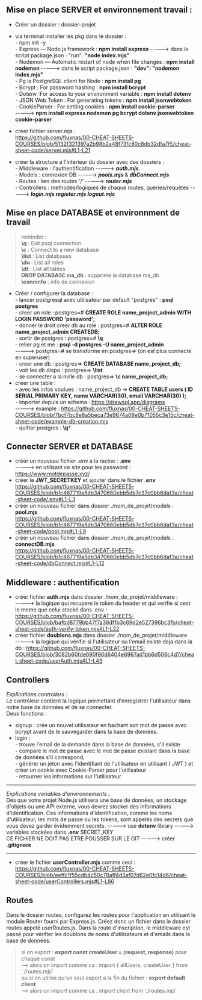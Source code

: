 ## Mise en place SERVER et environnement travail :

- Créer un dossier : dossier-projet  
- via terminal installer les pkg dans le dossier :   
      - npm init -y  
      - Express — Node.js framework : **npm install express** -----> dans le script package.json : "run": **"node index.mjs"**  
      - Nodemon — Automatic restart of node when file changes : **npm install nodemon** -----> dans le script package.json : **"dev": "nodemon index.mjs"**  
      - Pg is PostgreSQL client for Node : **npm install pg**  
      - Bcrypt : For password hashing : **npm install bcrypt**  
      - Dotenv :For access to your environment variable : **npm install dotenv**  
      - JSON Web Token : For generating tokens : **npm install jsonwebtoken**  
      - CookieParser : For setting cookies : **npm install cookie-parser**  
-----> **npm install express nodemon pg bcrypt dotenv jsonwebtoken cookie-parser**   

- créer fichier server.mjs :   
https://github.com/fluxnas/00-CHEAT-SHEETS-COURSES/blob/5132f321397a2b98b2a48f73fc80c8db32dfa7f5/cheat-sheet-code/server.mjs#L1-L21

- créer la structure a l'interieur du dossier avec des dossiers :  
      - Middleware : l'authentification -----> ***auth.mjs***   
      - Models : connexion DB -----> ***pools.mjs*** & ***dbConnect.mjs***   
      - Routes : lien des routes '/' -----> ***router.mjs***   
      - Controllers : methodes/logiques de chaque routes, queries/requêtes -----> ***login.mjs register.mjs logout.mjs***     
 
  

## Mise en place DATABASE et environnment de travail  
> reminder :   
> **\q** : Exit psql connection    
> **\c** : Connect to a new database    
> **\list** : List databases  
> **\du** : List all roles   
> **\dt** : List all tables          
> **DROP DATABASE ma_db** : supprime la database ma_db     
> **\conninfo** : info de connexion


- Créer / configurer la database :   
      - lancer postgresql avec utilisateur par default "postgres" : **psql postgres**  
      - creer un role : postgres=# **CREATE ROLE name_project_admin WITH LOGIN PASSWORD 'password';**  
      - donner le droit creer db au role : postgres=# **ALTER ROLE name_project_admin CREATEDB;**  
      - sortir de postgres : postgres=# **\q**  
      - relier pg et me : **psql -d postgres -U name_project_admin**   
      -----> postgres=# se transforme en postgres=> (on est plus connecté en superuser)  
      - creer une db : postgres=> **CREATE DATABASE name_project_db;**   
      - voir les db dispo : postgres=> **\list**  
      - se connecter a la nvlle db : postgres=> **\c name_project_db;**    
- creer une table :   
      - avec les infos voulues : name_project_db => **CREATE TABLE users ( ID SERIAL PRIMARY KEY, name VARCHAR(30), email VARCHAR(30) );**    
      - importer depuis un schema : https://drawsql.app/diagrams    
      -----> example : https://github.com/fluxnas/00-CHEAT-SHEETS-COURSES/blob/7bcf7bc8e8a5beca73e9674a08e0b71055c3e15c/cheat-sheet-code/example-db-creation.mjs   
      - quitter postgres : **\q***  

## Connecter SERVER et DATABASE   
- créer un nouveau fichier .env a la racine : **.env**   
-----> en utilisant ce site pour les password : https://www.motdepasse.xyz/    
- créer le **JWT_SECRETKEY** et ajouter dans le fichier **.env**   
https://github.com/fluxnas/00-CHEAT-SHEETS-COURSES/blob/b1c467719a5db3470660ebb5db7c37c0bb6daf3a/cheat-sheet-code/.env#L1-L3  
- créer un nouveau fichier dans dossier ./nom_de_projet/models : **pool.mjs**    
https://github.com/fluxnas/00-CHEAT-SHEETS-COURSES/blob/b1c467719a5db3470660ebb5db7c37c0bb6daf3a/cheat-sheet-code/pool.mjs#L1-L9   
- créer un nouveau fichier dans dossier ./nom_de_projet/models : **connectDB.mjs**      
https://github.com/fluxnas/00-CHEAT-SHEETS-COURSES/blob/b1c467719a5db3470660ebb5db7c37c0bb6daf3a/cheat-sheet-code/dbConnect.mjs#L1-L12       


## Middleware : authentification
- créer fichier **auth.mjs** dans dossier ./nom_de_projet/middleware :   
-----> la logique qui recupere le token du header et qui verifie si cest le meme que celui stocké dans .env :   
https://github.com/fluxnas/00-CHEAT-SHEETS-COURSES/blob/bafbd8779bb47f7a38df1b3c69d2e527396bc3fb/cheat-sheet-code/auth-verify-token.mjs#L1-L22
- créer fichier **doublons.mjs** dans dossier ./nom_de_projet/middleware     
-----> la logique qui vérifie si l'utilisateur ou l'email existe deja dans la db :
https://github.com/fluxnas/00-CHEAT-SHEETS-COURSES/blob/3082b60fde690f86d6404e6967ad1bb6d506c4d7/cheat-sheet-code/userAuth.mjs#L1-L43

## Controllers
*Explications controllers :*    
Le contrôleur contient la logique permettant d'enregistrer l'utilisateur dans notre base de données et de se connecter.     
Deux fonctions :  
- signup : crée un nouvel utilisateur en hachant son mot de passe avec bcrypt avant de le sauvegarder dans la base de données.    
- login :  
      - trouve l'email de la demande dans la base de données, s'il existe  
      - compare le mot de passe avec le mot de passe existant dans la base de données s'il correspond,  
      - générer un jeton avec l'identifiant de l'utilisateur en utilisant ( JWT ) et créer un cookie avec Cookie-Parser pour l'utilisateur  
      - retourner les informations sur l'utilisateur  
____
*Explications variables d'environnements :*  
Dès que votre projet Node.js utilisera une base de données, un stockage d'objets ou une API externe, vous devrez stocker des informations d'identification.
Ces informations d'identification, comme les noms d'utilisateur, les mots de passe ou les tokens, sont appelés des secrets que vous devez garder évidemment secrets. -----> use **dotenv** library -----> variables stockées dans **.env** SECRET_KEY   
CE FICHIER NE DOIT PAS ETRE POUSSER SUR LE GIT -----> créer **.gitignore**   
____
- créer le fichier **userController.mjs** comme ceci :   
https://github.com/fluxnas/00-CHEAT-SHEETS-COURSES/blob/eeffc1f55cdb4c50c78aff4d3af07d62e0fc14d6/cheat-sheet-code/userControllers.mjs#L1-L86   

## Routes   
Dans le dossier routes, configurez les routes pour l'application en utilisant le module Router fourni par Express.js. Créez donc un fichier dans le dossier routes appelé userRoutes.js. Dans la route d'inscription, le middleware est passé pour vérifier les doublons de noms d'utilisateurs et d'emails dans la base de données.  


> si on export : **export const createUser = (request, response)** pour chaque const   
> --> alors on import comme ca : import { allUsers, createUser } from './routes.mjs'   
> ou si on utilise qu'un seul export a la fin du fichier : **export default client**   
> --> alors on import comme ca : import client from './routes.mjs'   

